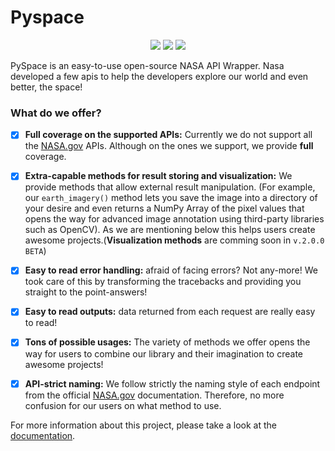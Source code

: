 # Pyspace
<p align="center">
    <a href="https://github.com/CopernicusPY/pyspace/stargazers"><img src="https://img.shields.io/github/stars/CopernicusPY/pyspace?colorA=363a4f&colorB=b7bdf8&style=for-the-badge"></a>
    <a href="https://github.com/CopernicusPY/pyspace/issues"><img src="https://img.shields.io/github/issues/CopernicusPY/pyspace?colorA=363a4f&colorB=f5a97f&style=for-the-badge"></a>
    <a href="https://github.com/CopernicusPY/pyspace/contributors"><img src="https://img.shields.io/github/contributors/CopernicusPY/pyspace?colorA=363a4f&colorB=a6da95&style=for-the-badge"></a>
</p>


PySpace is an easy-to-use open-source NASA API Wrapper. Nasa developed a few apis to help the developers explore our world and even better, the space!

### What do we offer?

* [x] **Full coverage on the supported APIs:** Currently we do not support all the [NASA.gov](api.nasa.gov) APIs. Although on the ones we support, we provide **full** coverage.

* [x] **Extra-capable methods for result storing and visualization:** We provide methods that allow external result manipulation. (For example, our `earth_imagery()` method lets you save the image into a directory of your desire and even returns a NumPy Array of the pixel values that opens the way for advanced image annotation using third-party libraries such as OpenCV). As we are mentioning below this helps users create awesome projects.(**Visualization methods** are comming soon in `v.2.0.0 BETA`)
* [x] **Easy to read error handling:** afraid of facing errors? Not any-more! We took care of this by transforming the tracebacks and providing you straight to the point-answers!

* [x] **Easy to read outputs:** data returned from each request are really easy to read!

* [x] **Tons of possible usages:** The variety of methods we offer opens the way for users to combine our library and their imagination to create awesome projects!
* [x] **API-strict naming:** We follow strictly the naming style of each endpoint from the official [NASA.gov](api.nasa.gov) documentation. Therefore, no more confusion for our users on what method to use.

For more information about this project, please take a look at the [documentation](https://beta-pyspace.readthedocs.io).

